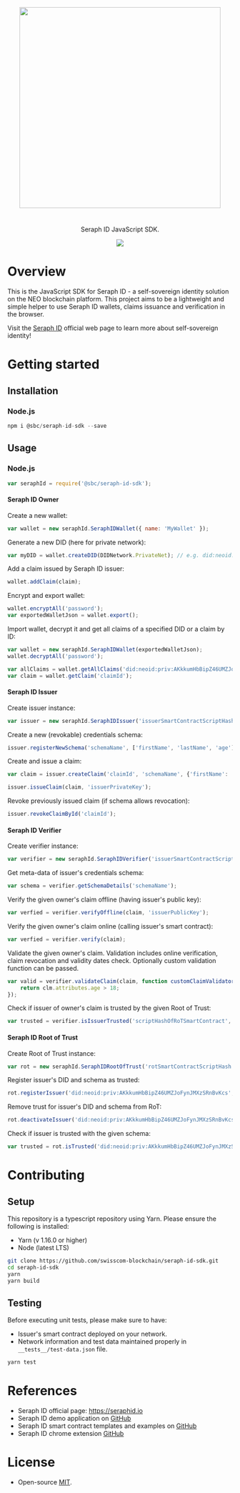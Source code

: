 

<p align="center">
<img
    src="https://www.seraphid.io/assets/img/logo-dark.png"
    width="450px">
</p>
<h1></h1>
<p align="center">
  Seraph ID JavaScript SDK.
</p>

<p align="center">      
  <a href="https://github.com/swisscom-blockchain/seraph-id-sdk/blob/master/LICENSE">
    <img src="https://img.shields.io/badge/license-MIT-blue.svg?color=green">
  </a>
</p>

# Overview

This is the JavaScript SDK for Seraph ID - a self-sovereign identity solution on the NEO blockchain platform. This project aims to be a lightweight and simple helper to use Seraph ID wallets, claims issuance and verification in the browser.

Visit the [Seraph ID](https://www.seraphid.io/) official web page to learn more about self-sovereign identity!

# Getting started

## Installation

### Node.js

```js
npm i @sbc/seraph-id-sdk --save
```

## Usage

### Node.js

```js
var seraphId = require('@sbc/seraph-id-sdk');
```

#### Seraph ID Owner

Create a new wallet:
```js
var wallet = new seraphId.SeraphIDWallet({ name: 'MyWallet' });
```

Generate a new DID (here for private network):
```js
var myDID = wallet.createDID(DIDNetwork.PrivateNet); // e.g. did:neoid:priv:AKkkumHbBipZ46UMZJoFynJMXzSRnBvKcs
```

Add a claim issued by Seraph ID issuer:
```js
wallet.addClaim(claim);
```

Encrypt and export wallet:
```js
wallet.encryptAll('password');
var exportedWalletJson = wallet.export();
```

Import wallet, decrypt it and get all claims of a specified DID or a claim by ID:
```js
var wallet = new seraphId.SeraphIDWallet(exportedWalletJson);
wallet.decryptAll('password');

var allClaims = wallet.getAllClaims('did:neoid:priv:AKkkumHbBipZ46UMZJoFynJMXzSRnBvKcs');
var claim = wallet.getClaim('claimId');
```

#### Seraph ID Issuer

Create issuer instance:
```js
var issuer = new seraphId.SeraphIDIssuer('issuerSmartContractScriptHash', 'http://localhost:10332', 'http://localhost:4000/api/main_net', DIDNetwork.PrivateNet);
```

Create a new (revokable) credentials schema:
```js
issuer.registerNewSchema('schemaName', ['firstName', 'lastName', 'age'], true);
```

Create and issue a claim: 
```js
var claim = issuer.createClaim('claimId', 'schemaName', {'firstName': 'John', 'lastName': 'Doe', 'age': 26}, 'did:neoid:priv:AKkkumHbBipZ46UMZJoFynJMXzSRnBvKcs');

issuer.issueClaim(claim, 'issuerPrivateKey');
```

Revoke previously issued claim (if schema allows revocation):
```js
issuer.revokeClaimById('claimId');
```

#### Seraph ID Verifier

Create verifier instance:
```js
var verifier = new seraphId.SeraphIDVerifier('issuerSmartContractScriptHash', 'http://localhost:10332', 'http://localhost:4000/api/main_net', DIDNetwork.PrivateNet);
```

Get meta-data of issuer's credentials schema:
```js
var schema = verifier.getSchemaDetails('schemaName');
```

Verify the given owner's claim offline (having issuer's public key):
```js
var verfied = verifier.verifyOffline(claim, 'issuerPublicKey');
```

Verify the given owner's claim online (calling issuer's smart contract):
```js
var verfied = verifier.verify(claim);
```

Validate the given owner's claim. Validation includes online verification, claim revocation and validity dates check. Optionally custom validation function can be passed.
```js
var valid = verifier.validateClaim(claim, function customClaimValidator(clm) {
    return clm.attributes.age > 18;
});
```

Check if issuer of owner's claim is trusted by the given Root of Trust:
```js
var trusted = verifier.isIssuerTrusted('scriptHashOfRoTSmartContract', claim.issuerDID, claim.schema);
```

#### Seraph ID Root of Trust

Create Root of Trust instance:
```js
var rot = new seraphId.SeraphIDRootOfTrust('rotSmartContractScriptHash', 'http://localhost:10332', 'http://localhost:4000/api/main_net', DIDNetwork.PrivateNet);
```

Register issuer's DID and schema as trusted:
```js
rot.registerIssuer('did:neoid:priv:AKkkumHbBipZ46UMZJoFynJMXzSRnBvKcs', 'SchemaName', 'rootOfTrustPrivateKey');
```

Remove trust for issuer's DID and schema from RoT:
```js
rot.deactivateIssuer('did:neoid:priv:AKkkumHbBipZ46UMZJoFynJMXzSRnBvKcs', 'SchemaName', 'rootOfTrustPrivateKey');
```

Check if issuer is trusted with the given schema:
```js
var trusted = rot.isTrusted('did:neoid:priv:AKkkumHbBipZ46UMZJoFynJMXzSRnBvKcs', 'SchemaName');
```


# Contributing

## Setup

This repository is a typescript repository using Yarn. Please ensure the following is installed:

- Yarn (v 1.16.0 or higher)
- Node (latest LTS)

```sh
git clone https://github.com/swisscom-blockchain/seraph-id-sdk.git
cd seraph-id-sdk
yarn
yarn build
```

## Testing

Before executing unit tests, please make sure to have:
- Issuer's smart contract deployed on your network.
- Network information and test data maintained properly in `__tests__/test-data.json` file.

```sh
yarn test
```

# References
- Seraph ID official page: https://seraphid.io
- Seraph ID demo application on [GitHub](https://github.com/swisscom-blockchain/seraph-id-demo)
- Seraph ID smart contract templates and examples on [GitHub](https://github.com/swisscom-blockchain/seraph-id-smart-contracts)
- Seraph ID chrome extension [GitHub](https://github.com/swisscom-blockchain/seraph-id-chrome-extension)


# License

- Open-source [MIT](https://github.com/swisscom-blockchain/seraph-id-sdk/blob/master/LICENSE).
